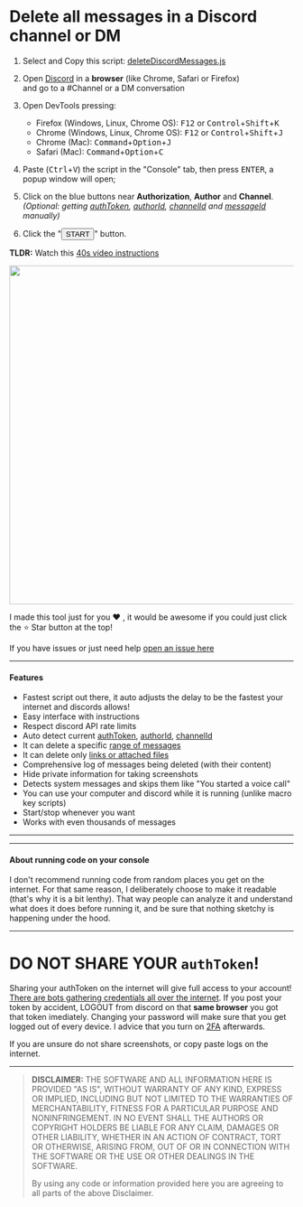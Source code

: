 # Delete all messages in a Discord channel or DM

1. Select and Copy this script: [deleteDiscordMessages.js](https://raw.githubusercontent.com/D3sktool/deleteDiscordMessages/master/deleteDiscordMessages.js)

2. Open [Discord](https://discordapp.com/channels/@me) in a __browser__ (like Chrome, Safari or Firefox)  
and go to a #Channel or a DM conversation

3. Open DevTools pressing:
    - Firefox (Windows, Linux, Chrome OS):
    <kbd>F12</kbd> or <kbd>Control</kbd>+<kbd>Shift</kbd>+<kbd>K</kbd>
    - Chrome (Windows, Linux, Chrome OS):
    <kbd>F12</kbd> or <kbd>Control</kbd>+<kbd>Shift</kbd>+<kbd>J</kbd>
    - Chrome (Mac): 
    <kbd>Command</kbd>+<kbd>Option</kbd>+<kbd>J</kbd>
    - Safari (Mac): <kbd>Command</kbd>+<kbd>Option</kbd>+<kbd>C</kbd>
  
4. Paste  (<kbd>Ctrl</kbd>+<kbd>V</kbd>) the script in the "Console" tab, then press <kbd>ENTER</kbd>, a popup window will open;

5. Click on the blue buttons near **Authorization**, **Author** and **Channel**.  
   *(Optional: getting [authToken](./help/authToken.md), [authorId](./help/authorId.md), [channelId](./help/channelId.md) and [messageId](./help/messageId.md)  manually)*

6. Click the "<button>START</button>" button.

**TLDR:** Watch this [40s video instructions](https://imgur.com/a/vYmDNSZ)

<img src="https://user-images.githubusercontent.com/3372598/64500336-28ea9b00-d293-11e9-8c24-eac6b98e04c0.png" height="600">

I made this tool just for you ❤️ , it would be awesome if you could just click the ⭐️ Star button at the top! 
   
If you have issues or just need help [open an issue here](https://github.com/D3sktool/deleteDiscordMessages/issues)


----

#### Features

- Fastest script out there, it auto adjusts the delay to be the fastest your internet and discords allows!
- Easy interface with instructions
- Respect discord API rate limits
- Auto detect current [authToken](./help/authToken.md), [authorId](./help/authorId.md), [channelId](./help/channelId.md)
- It can delete a specific [range of messages](./help/messageId.md)
- It can delete only [links or attached files](./help/filters.md)
- Comprehensive log of messages being deleted (with their content)
- Hide private information for taking screenshots
- Detects system messages and skips them like "You started a voice call"
- You can use your computer and discord while it is running (unlike macro key scripts)
- Start/stop whenever you want
- Works with even thousands of messages

----



----

#### About running code on your console

I don't recommend running code from random places you get on the internet. For that same reason, I deliberately choose to make it readable (that's why it is a bit lenthy). That way people can analyze it and understand what does it does before running it, and be sure that nothing sketchy is happening under the hood.

----
# DO NOT SHARE YOUR `authToken`!

Sharing your authToken on the internet will give full access to your account! [There are bots gathering credentials all over the internet](https://github.com/rndinfosecguy/Scavenger).
If you post your token by accident, LOGOUT from discord on that **same browser** you got that token imediately.
Changing your password will make sure that you get logged out of every device. I advice that you turn on [2FA](https://support.discordapp.com/hc/en-us/articles/219576828-Setting-up-Two-Factor-Authentication) afterwards.

If you are unsure do not share screenshots, or copy paste logs on the internet.

----
> **DISCLAIMER:**
> THE SOFTWARE AND ALL INFORMATION HERE IS PROVIDED "AS IS", WITHOUT WARRANTY OF ANY KIND, EXPRESS OR IMPLIED, INCLUDING BUT NOT LIMITED TO THE WARRANTIES OF MERCHANTABILITY, FITNESS FOR A PARTICULAR PURPOSE AND NONINFRINGEMENT. IN NO EVENT SHALL THE AUTHORS OR COPYRIGHT HOLDERS BE LIABLE FOR ANY CLAIM, DAMAGES OR OTHER LIABILITY, WHETHER IN AN ACTION OF CONTRACT, TORT OR OTHERWISE, ARISING FROM, OUT OF OR IN CONNECTION WITH THE SOFTWARE OR THE USE OR OTHER DEALINGS IN THE SOFTWARE.
>
> By using any code or information provided here you are agreeing to all parts of the above Disclaimer.

